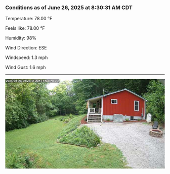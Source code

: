 ### Conditions as of June 26, 2025 at 8:30:31 AM CDT 

Temperature: 78.00 &deg;F

Feels like: 78.00 &deg;F

Humidity: 98%

Wind Direction: ESE

Windspeed: 1.3 mph

Wind Gust: 1.6 mph

---

<img src="./images/latest.jpeg"/>

